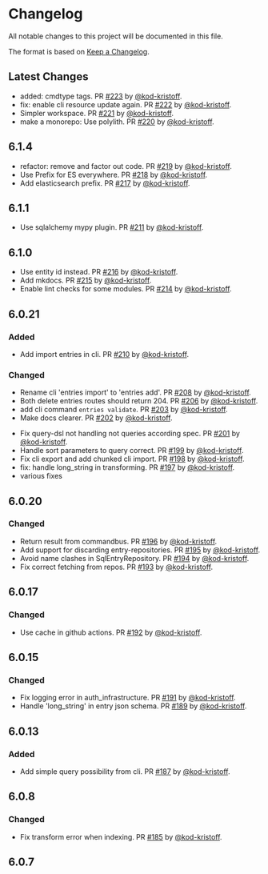 # Changelog

All notable changes to this project will be documented in this file.

The format is based on [Keep a Changelog](https://keepachangelog.com/en/1.0.0/).

## Latest Changes

* added: cmdtype tags. PR [#223](https://github.com/spraakbanken/karp-backend/pull/223) by [@kod-kristoff](https://github.com/kod-kristoff).
* fix: enable cli resource update again. PR [#222](https://github.com/spraakbanken/karp-backend/pull/222) by [@kod-kristoff](https://github.com/kod-kristoff).
* Simpler workspace. PR [#221](https://github.com/spraakbanken/karp-backend/pull/221) by [@kod-kristoff](https://github.com/kod-kristoff).
* make a monorepo: Use polylith. PR [#220](https://github.com/spraakbanken/karp-backend/pull/220) by [@kod-kristoff](https://github.com/kod-kristoff).
## 6.1.4
* refactor: remove and factor out code. PR [#219](https://github.com/spraakbanken/karp-backend/pull/219) by [@kod-kristoff](https://github.com/kod-kristoff).
* Use Prefix for ES everywhere. PR [#218](https://github.com/spraakbanken/karp-backend/pull/218) by [@kod-kristoff](https://github.com/kod-kristoff).
* Add elasticsearch prefix. PR [#217](https://github.com/spraakbanken/karp-backend/pull/217) by [@kod-kristoff](https://github.com/kod-kristoff).
## 6.1.1

- Use sqlalchemy mypy plugin. PR [#211](https://github.com/spraakbanken/karp-backend/pull/211) by [@kod-kristoff](https://github.com/kod-kristoff).

## 6.1.0

- Use entity id instead. PR [#216](https://github.com/spraakbanken/karp-backend/pull/216) by [@kod-kristoff](https://github.com/kod-kristoff).
- Add mkdocs. PR [#215](https://github.com/spraakbanken/karp-backend/pull/215) by [@kod-kristoff](https://github.com/kod-kristoff).
- Enable lint checks for some modules. PR [#214](https://github.com/spraakbanken/karp-backend/pull/214) by [@kod-kristoff](https://github.com/kod-kristoff).

## 6.0.21

### Added

- Add import entries in cli. PR [#210](https://github.com/spraakbanken/karp-backend/pull/210) by [@kod-kristoff](https://github.com/kod-kristoff).

### Changed

- Rename cli 'entries import' to 'entries add'. PR [#208](https://github.com/spraakbanken/karp-backend/pull/208) by [@kod-kristoff](https://github.com/kod-kristoff).
- Both delete entries routes should return 204. PR [#206](https://github.com/spraakbanken/karp-backend/pull/206) by [@kod-kristoff](https://github.com/kod-kristoff).
- add cli command `entries validate`. PR [#203](https://github.com/spraakbanken/karp-backend/pull/203) by [@kod-kristoff](https://github.com/kod-kristoff).
- Make docs clearer. PR [#202](https://github.com/spraakbanken/karp-backend/pull/202) by [@kod-kristoff](https://github.com/kod-kristoff).

* Fix query-dsl not handling not queries according spec. PR [#201](https://github.com/spraakbanken/karp-backend/pull/201) by [@kod-kristoff](https://github.com/kod-kristoff).
* Handle sort parameters to query correct. PR [#199](https://github.com/spraakbanken/karp-backend/pull/199) by [@kod-kristoff](https://github.com/kod-kristoff).
* Fix cli export and add chunked cli import. PR [#198](https://github.com/spraakbanken/karp-backend/pull/198) by [@kod-kristoff](https://github.com/kod-kristoff).
* fix: handle long_string in transforming. PR [#197](https://github.com/spraakbanken/karp-backend/pull/197) by [@kod-kristoff](https://github.com/kod-kristoff).
* various fixes

## 6.0.20

### Changed

- Return result from commandbus. PR [#196](https://github.com/spraakbanken/karp-backend/pull/196) by [@kod-kristoff](https://github.com/kod-kristoff).
- Add support for discarding entry-repositories. PR [#195](https://github.com/spraakbanken/karp-backend/pull/195) by [@kod-kristoff](https://github.com/kod-kristoff).
- Avoid name clashes in SqlEntryRepository. PR [#194](https://github.com/spraakbanken/karp-backend/pull/194) by [@kod-kristoff](https://github.com/kod-kristoff).
- Fix correct fetching from repos. PR [#193](https://github.com/spraakbanken/karp-backend/pull/193) by [@kod-kristoff](https://github.com/kod-kristoff).

## 6.0.17

### Changed

- Use cache in github actions. PR [#192](https://github.com/spraakbanken/karp-backend/pull/192) by [@kod-kristoff](https://github.com/kod-kristoff).

## 6.0.15

### Changed

- Fix logging error in auth_infrastructure. PR [#191](https://github.com/spraakbanken/karp-backend/pull/191) by [@kod-kristoff](https://github.com/kod-kristoff).
- Handle 'long_string' in entry json schema. PR [#189](https://github.com/spraakbanken/karp-backend/pull/189) by [@kod-kristoff](https://github.com/kod-kristoff).

## 6.0.13

### Added

- Add simple query possibility from cli. PR [#187](https://github.com/spraakbanken/karp-backend/pull/187) by [@kod-kristoff](https://github.com/kod-kristoff).

## 6.0.8

### Changed

- Fix transform error when indexing. PR [#185](https://github.com/spraakbanken/karp-backend/pull/185) by [@kod-kristoff](https://github.com/kod-kristoff).

## 6.0.7
